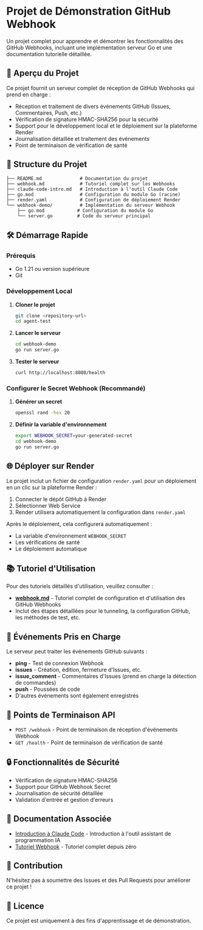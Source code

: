 # Projet de Démonstration GitHub Webhook

Un projet complet pour apprendre et démontrer les fonctionnalités des GitHub Webhooks, incluant une implémentation serveur Go et une documentation tutorielle détaillée.

## 🚀 Aperçu du Projet

Ce projet fournit un serveur complet de réception de GitHub Webhooks qui prend en charge :

- Réception et traitement de divers événements GitHub (Issues, Commentaires, Push, etc.)
- Vérification de signature HMAC-SHA256 pour la sécurité
- Support pour le développement local et le déploiement sur la plateforme Render
- Journalisation détaillée et traitement des événements
- Point de terminaison de vérification de santé

## 📁 Structure du Projet

```
├── README.md              # Documentation du projet
├── webhook.md             # Tutoriel complet sur les Webhooks
├── claude-code-intro.md   # Introduction à l'outil Claude Code
├── go.mod                 # Configuration du module Go (racine)
├── render.yaml            # Configuration de déploiement Render
└── webhook-demo/          # Implémentation du serveur Webhook
    ├── go.mod            # Configuration du module Go
    └── server.go         # Code du serveur principal
```

## 🛠️ Démarrage Rapide

### Prérequis

- Go 1.21 ou version supérieure
- Git

### Développement Local

1. **Cloner le projet**
   ```bash
   git clone <repository-url>
   cd agent-test
   ```

2. **Lancer le serveur**
   ```bash
   cd webhook-demo
   go run server.go
   ```

3. **Tester le serveur**
   ```bash
   curl http://localhost:8080/health
   ```

### Configurer le Secret Webhook (Recommandé)

1. **Générer un secret**
   ```bash
   openssl rand -hex 20
   ```

2. **Définir la variable d'environnement**
   ```bash
   export WEBHOOK_SECRET=your-generated-secret
   cd webhook-demo
   go run server.go
   ```

## 🌐 Déployer sur Render

Le projet inclut un fichier de configuration `render.yaml` pour un déploiement en un clic sur la plateforme Render :

1. Connecter le dépôt GitHub à Render
2. Sélectionner Web Service
3. Render utilisera automatiquement la configuration dans `render.yaml`

Après le déploiement, cela configurera automatiquement :
- La variable d'environnement `WEBHOOK_SECRET`
- Les vérifications de santé
- Le déploiement automatique

## 📚 Tutoriel d'Utilisation

Pour des tutoriels détaillés d'utilisation, veuillez consulter :
- [**webhook.md**](webhook.md) - Tutoriel complet de configuration et d'utilisation des GitHub Webhooks
- Inclut des étapes détaillées pour le tunneling, la configuration GitHub, les méthodes de test, etc.

## 🎯 Événements Pris en Charge

Le serveur peut traiter les événements GitHub suivants :

- **ping** - Test de connexion Webhook
- **issues** - Création, édition, fermeture d'Issues, etc.
- **issue_comment** - Commentaires d'Issues (prend en charge la détection de commandes)
- **push** - Poussées de code
- D'autres événements sont également enregistrés

## 🔧 Points de Terminaison API

- `POST /webhook` - Point de terminaison de réception d'événements Webhook
- `GET /health` - Point de terminaison de vérification de santé

## 🔒 Fonctionnalités de Sécurité

- Vérification de signature HMAC-SHA256
- Support pour GitHub Webhook Secret
- Journalisation de sécurité détaillée
- Validation d'entrée et gestion d'erreurs

## 📖 Documentation Associée

- [Introduction à Claude Code](claude-code-intro.md) - Introduction à l'outil assistant de programmation IA
- [Tutoriel Webhook](webhook.md) - Tutoriel complet depuis zéro

## 🤝 Contribution

N'hésitez pas à soumettre des Issues et des Pull Requests pour améliorer ce projet !

## 📄 Licence

Ce projet est uniquement à des fins d'apprentissage et de démonstration.